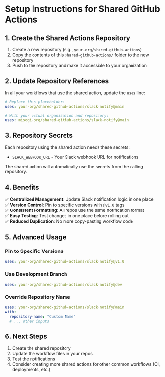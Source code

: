 # Setup Instructions for Shared GitHub Actions

## 1. Create the Shared Actions Repository

1. Create a new repository (e.g., `your-org/shared-github-actions`)
2. Copy the contents of this `shared-github-actions/` folder to the new repository
3. Push to the repository and make it accessible to your organization

## 2. Update Repository References

In all your workflows that use the shared action, update the `uses` line:

```yaml
# Replace this placeholder:
uses: your-org/shared-github-actions/slack-notify@main

# With your actual organization and repository:
uses: misogi-org/shared-github-actions/slack-notify@main
```

## 3. Repository Secrets

Each repository using the shared action needs these secrets:

- `SLACK_WEBHOOK_URL` - Your Slack webhook URL for notifications

The shared action will automatically use the secrets from the calling repository.

## 4. Benefits

✅ **Centralized Management**: Update Slack notification logic in one place  
✅ **Version Control**: Pin to specific versions with `@v1.0` tags  
✅ **Consistent Formatting**: All repos use the same notification format  
✅ **Easy Testing**: Test changes in one place before rolling out  
✅ **Reduced Duplication**: No more copy-pasting workflow code  

## 5. Advanced Usage

### Pin to Specific Versions
```yaml
uses: your-org/shared-github-actions/slack-notify@v1.0
```

### Use Development Branch
```yaml
uses: your-org/shared-github-actions/slack-notify@dev
```

### Override Repository Name
```yaml
uses: your-org/shared-github-actions/slack-notify@main
with:
  repository-name: "Custom Name"
  # ... other inputs
```

## 6. Next Steps

1. Create the shared repository
2. Update the workflow files in your repos
3. Test the notifications
4. Consider creating more shared actions for other common workflows (CI, deployments, etc.)